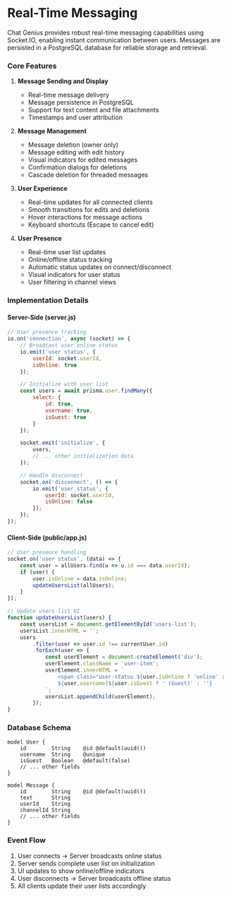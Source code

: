 # Real-Time Messaging

Chat Genius provides robust real-time messaging capabilities using Socket.IO, enabling instant communication between users. Messages are persisted in a PostgreSQL database for reliable storage and retrieval.

### Core Features

1. **Message Sending and Display**
   - Real-time message delivery
   - Message persistence in PostgreSQL
   - Support for text content and file attachments
   - Timestamps and user attribution

2. **Message Management**
   - Message deletion (owner only)
   - Message editing with edit history
   - Visual indicators for edited messages
   - Confirmation dialogs for deletions
   - Cascade deletion for threaded messages

3. **User Experience**
   - Real-time updates for all connected clients
   - Smooth transitions for edits and deletions
   - Hover interactions for message actions
   - Keyboard shortcuts (Escape to cancel edit)

4. **User Presence**
   - Real-time user list updates
   - Online/offline status tracking
   - Automatic status updates on connect/disconnect
   - Visual indicators for user status
   - User filtering in channel views

### Implementation Details

#### Server-Side (server.js)
```javascript
// User presence tracking
io.on('connection', async (socket) => {
    // Broadcast user online status
    io.emit('user status', {
        userId: socket.userId,
        isOnline: true
    });

    // Initialize with user list
    const users = await prisma.user.findMany({
        select: {
            id: true,
            username: true,
            isGuest: true
        }
    });

    socket.emit('initialize', {
        users,
        // ... other initialization data
    });

    // Handle disconnect
    socket.on('disconnect', () => {
        io.emit('user status', {
            userId: socket.userId,
            isOnline: false
        });
    });
});
```

#### Client-Side (public/app.js)
```javascript
// User presence handling
socket.on('user status', (data) => {
    const user = allUsers.find(u => u.id === data.userId);
    if (user) {
        user.isOnline = data.isOnline;
        updateUsersList(allUsers);
    }
});

// Update users list UI
function updateUsersList(users) {
    const usersList = document.getElementById('users-list');
    usersList.innerHTML = '';
    users
        .filter(user => user.id !== currentUser.id)
        .forEach(user => {
            const userElement = document.createElement('div');
            userElement.className = 'user-item';
            userElement.innerHTML = `
                <span class="user-status ${user.isOnline ? 'online' : 'offline'}"></span>
                ${user.username}${user.isGuest ? ' (Guest)' : ''}
            `;
            usersList.appendChild(userElement);
        });
}
```

### Database Schema
```prisma
model User {
    id        String    @id @default(uuid())
    username  String    @unique
    isGuest   Boolean   @default(false)
    // ... other fields
}

model Message {
    id        String    @id @default(uuid())
    text      String
    userId    String
    channelId String
    // ... other fields
}
```

### Event Flow
1. User connects → Server broadcasts online status
2. Server sends complete user list on initialization
3. UI updates to show online/offline indicators
4. User disconnects → Server broadcasts offline status
5. All clients update their user lists accordingly 